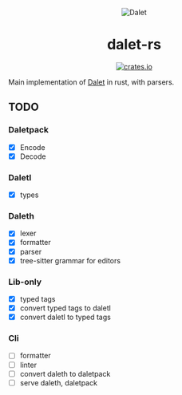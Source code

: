 <div align="center">

![Dalet](https://github.com/TxtDot/.github/blob/main/imgs/dalet-rs.png?raw=true)

# dalet-rs

[![crates.io](https://img.shields.io/crates/v/dalet.svg)](https://crates.io/crates/dalet)

</div>

Main implementation of [Dalet](https://github.com/txtdot/dalet) in rust, with parsers.

## TODO

### Daletpack

- [x] Encode
- [x] Decode

### Daletl

- [x] types

### Daleth

- [x] lexer
- [x] formatter
- [x] parser
- [x] tree-sitter grammar for editors

### Lib-only

- [x] typed tags
- [x] convert typed tags to daletl
- [x] convert daletl to typed tags

### Cli

- [ ] formatter
- [ ] linter
- [ ] convert daleth to daletpack
- [ ] serve daleth, daletpack
